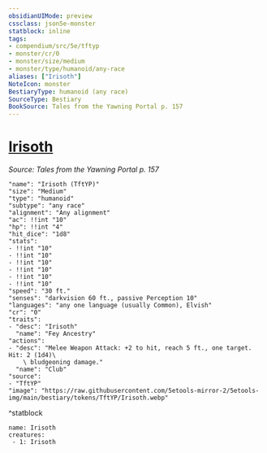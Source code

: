 ```yaml
---
obsidianUIMode: preview
cssclass: json5e-monster
statblock: inline
tags:
- compendium/src/5e/tftyp
- monster/cr/0
- monster/size/medium
- monster/type/humanoid/any-race
aliases: ["Irisoth"]
NoteIcon: monster
BestiaryType: humanoid (any race)
SourceType: Bestiary
BookSource: Tales from the Yawning Portal p. 157
---
```

# [Irisoth](2-Mechanics\CLI\bestiary\npc/irisoth-tftyp.md)
*Source: Tales from the Yawning Portal p. 157*  

```statblock
"name": "Irisoth (TftYP)"
"size": "Medium"
"type": "humanoid"
"subtype": "any race"
"alignment": "Any alignment"
"ac": !!int "10"
"hp": !!int "4"
"hit_dice": "1d8"
"stats":
- !!int "10"
- !!int "10"
- !!int "10"
- !!int "10"
- !!int "10"
- !!int "10"
"speed": "30 ft."
"senses": "darkvision 60 ft., passive Perception 10"
"languages": "any one language (usually Common), Elvish"
"cr": "0"
"traits":
- "desc": "Irisoth"
  "name": "Fey Ancestry"
"actions":
- "desc": "Melee Weapon Attack: +2 to hit, reach 5 ft., one target. Hit: 2 (1d4)\
    \ bludgeoning damage."
  "name": "Club"
"source":
- "TftYP"
"image": "https://raw.githubusercontent.com/5etools-mirror-2/5etools-img/main/bestiary/tokens/TftYP/Irisoth.webp"
```
^statblock

```encounter-table
name: Irisoth
creatures:
 - 1: Irisoth
```